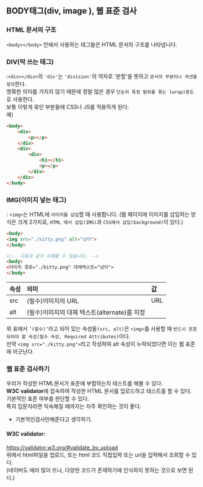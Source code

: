 ## BODY태그(div, image ), 웹 표준 검사

### HTML 문서의 구조
```<body></body>``` 안에서 사용하는 태그들은 HTML 문서의 구조를 나타냅니다.

### DIV(막 쓰는 태그)
:```<div></div>```의 ```'div'```는 ```'division'```의 약자로 '분할'을 뜻하고 ```문서의 부분이나 섹션을 정의```한다.<br>
명확한 의미를 가지지 않기 때문에 정말 많은 경우 ```단순히 특정 범위를 묶는 (wrap)용도```로 사용한다.<br>
보통 이렇게 묶인 부분들에 CSS나 JS를 적용하게 된다.
<br>
예)
```html 
<body>
	<div>
		<p></p>
	</div>
	<div>
		<div>
			<h1></h1>
			<p></p>
		</div>
	</div>
</body>
```


### IMG(이미지 넣는 태그)
: ```<img>```는 HTML에 ```이미지를 삽입```할 때 사용합니다.
 (웹 페이지에 이미지를 삽입하는 방식은 크게 2가지로, ```HTML 에서 삽입(IMG)```과 ```CSS에서 삽입(background)```이 있다.)
```HTML
<body>
<img src="./kitty.png" alt="냥이">
</body>

<!-- 다음과 같이 이해할 수 있습니다. -->
<body>
<이미지 경로="./kitty.png" 대체텍스트="냥이">
</body>
```

| 속성	|       의미	                 |             값|
|:--|:--|:--|
|src |	(필수)이미지의 URL	              |            URL|
|alt |	(필수)이미지의 대체 텍스트(alternate)를 지정	|


위 표에서 ```‘(필수)’```라고 되어 있는 속성들```(src, alt)```은 ```<img>```를 사용할 때 ```반드시 포함되어야 할 속성(필수 속성, Required Attributes)```이다. <BR>
만약 ```<img src="./kitty.png">```라고 작성하여 alt 속성이 누락되었다면 이는 웹 표준에 어긋난다.


### 웹 표준 검사하기
우리가 작성한 HTML문서가 표준에 부합하는지 테스트를 해볼 수 있다.<BR>
**W3C validator**에 접속하여 작성한 HTML 문서를 업로드하고 테스트를 할 수 있다.<BR>
기본적인 표준 여부를 판단할 수 있다.<BR>
특히 입문자라면 익숙해질 때까지는 자주 확인하는 것이 좋다.


- 기본적인검사만해준다고 생각하기.

#### W3C validator:

https://validator.w3.org/#validate_by_upload <BR>
위에서 html파일을 업로드, 또는 html 코드 직접입력 또는 url을 입력해서 조회할 수 있다.<BR>
(네이버도 에러 많이 뜨나, 다양한 코드가 존재하기에 인식하지 못하는 것으로 보면 된다.)

 
